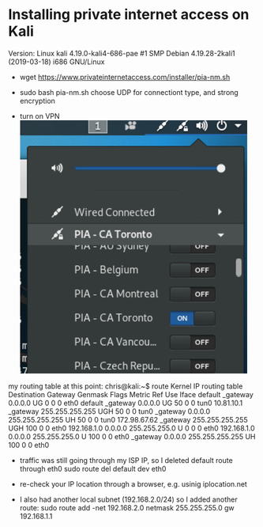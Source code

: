 # Installing private internet access on Kali

Version:
Linux kali 4.19.0-kali4-686-pae #1 SMP Debian 4.19.28-2kali1 (2019-03-18) i686 GNU/Linux

* wget https://www.privateinternetaccess.com/installer/pia-nm.sh

* sudo bash pia-nm.sh
choose UDP for connectiont type, and strong encryption

* turn on VPN
![VPN settings](pia-connect.png)

my routing table at this point:
chris@kali:~$ route
Kernel IP routing table
Destination     Gateway         Genmask         Flags Metric Ref    Use Iface
default         _gateway        0.0.0.0         UG    0      0        0 eth0
default         _gateway        0.0.0.0         UG    50     0        0 tun0
10.81.10.1      _gateway        255.255.255.255 UGH   50     0        0 tun0
_gateway        0.0.0.0         255.255.255.255 UH    50     0        0 tun0
172.98.67.62    _gateway        255.255.255.255 UGH   100    0        0 eth0
192.168.1.0     0.0.0.0         255.255.255.0   U     0      0        0 eth0
192.168.1.0     0.0.0.0         255.255.255.0   U     100    0        0 eth0
_gateway        0.0.0.0         255.255.255.255 UH    100    0        0 eth0


* traffic was still going through my ISP IP, so I deleted default route through eth0
sudo route del default dev eth0

* re-check your IP location through a browser, e.g. usinig iplocation.net

* I also had another local subnet (192.168.2.0/24) so I added another route:
sudo route add -net 192.168.2.0 netmask 255.255.255.0 gw 192.168.1.1


